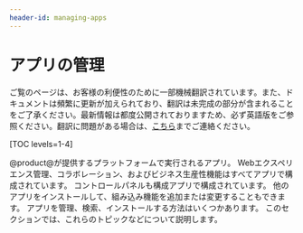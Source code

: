 ```yaml
---
header-id: managing-apps
---
```


# アプリの管理

<p class="alert alert-info"><span class="wysiwyg-color-blue120">ご覧のページは、お客様の利便性のために一部機械翻訳されています。また、ドキュメントは頻繁に更新が加えられており、翻訳は未完成の部分が含まれることをご了承ください。最新情報は都度公開されておりますため、必ず英語版をご参照ください。翻訳に問題がある場合は、<a href="mailto:support-content-jp@liferay.com">こちら</a>までご連絡ください。</span></p>

[TOC levels=1-4]

@product@が提供するプラットフォームで実行されるアプリ。 Webエクスペリエンス管理、コラボレーション、およびビジネス生産性機能はすべてアプリで構成されています。 コントロールパネルも構成アプリで構成されています。 他のアプリをインストールして、組み込み機能を追加または変更することもできます。 アプリを管理、検索、インストールする方法はいくつかあります。 このセクションでは、これらのトピックなどについて説明します。
